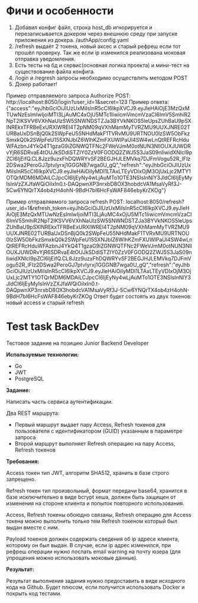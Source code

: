 # Фичи и особенности
1. Добавил конфиг файл, строка host_db игнорируется и перезаписывается докером через внешнюю среду при запуске приложения из докера. /authApp/config.yaml
2. /refresh выдаёт 2 токена, новый аксес и старый рефреш если тот прошёл проверку. Так же если ip изменился реализована моковая отправка уведомления.
3. Есть тесты на бд и сервис(основная логика проекта) и мини-тест на существование файла конфига.
4. /login и /regresh запросы необходимо осуществлять методом POST
5. Докер работает!

Пример отправляемого запроса Authorize POST:
http://localhost:8050/login?user_id=1&secret=123
Пример ответа:
{"access":"eyJhbGciOiJIUzUxMiIsInR5cCI6IkpXVCJ9.eyJleHAiOjE3MzQxMTUwNzEsImlwIjoiMTI3LjAuMC4xOjU5MTc1IiwicmVmcmVzaCI6ImV5SmhiR2NpT2lKSVV6VXhNaUlzSW5SNWNDSTZJa3BYVkNKOS5leUpsZUhBaU9pSXlNREkxTFRBeExURXlWREl4T2pNM09qVXhMamMyTVRZMU9UUXJNRE02TURBaUxDSnBjQ0k2SWpFeU55NHdMakF1TVRvMU9URTNOU0lzSW5ObFkzSmxkQ0k2SWpFeU15SXNJblZ6WlhKZmFXUWlPaUl4SW4wLnQtREFRcHduWFAzbnJ4YkQ4T1gzaG9iZGNWQTFNc2FWeVJmM0otNUN3NllOUXJUWDRvYjR6SDRvaE4tOUJkSDdiSTZIY0ZzV0FGODQ2ZWJ5S3JaS09nIiwidXNlcl9pZCI6IjEifQ.CL8Jzz9uzxFhDQWRYvSF2BEGJHJLEMVkq7DJFmVogu52R_lFIz2DSwa2PeroGJ7ptvIyrxj1GGGNB7wga0U_gQ","refresh":"eyJhbGciOiJIUzUxMiIsInR5cCI6IkpXVCJ9.eyJleHAiOiIyMDI1LTAxLTEyVDIxOjM3OjUxLjc2MTY1OTQrMDM6MDAiLCJpcCI6IjEyNy4wLjAuMTo1OTE3NSIsInNlY3JldCI6IjEyMyIsInVzZXJfaWQiOiIxIn0.t-DAQpwnXP3nrxbD8OX3hobdcVA1MsaVyRf3J-5Cw6YNQrTX4ob4zH4ohN-9BdH7bI6HcFsWAF846ebyKrZKOg"}

Пример отправляемого запроса refresh POST:
localhost:8050/refresh?user_id=1&refresh_token=eyJhbGciOiJIUzUxMiIsInR5cCI6IkpXVCJ9.eyJleHAiOjE3MzQxMTUwNzEsImlwIjoiMTI3LjAuMC4xOjU5MTc1IiwicmVmcmVzaCI6ImV5SmhiR2NpT2lKSVV6VXhNaUlzSW5SNWNDSTZJa3BYVkNKOS5leUpsZUhBaU9pSXlNREkxTFRBeExURXlWREl4T2pNM09qVXhMamMyTVRZMU9UUXJNRE02TURBaUxDSnBjQ0k2SWpFeU55NHdMakF1TVRvMU9URTNOU0lzSW5ObFkzSmxkQ0k2SWpFeU15SXNJblZ6WlhKZmFXUWlPaUl4SW4wLnQtREFRcHduWFAzbnJ4YkQ4T1gzaG9iZGNWQTFNc2FWeVJmM0otNUN3NllOUXJUWDRvYjR6SDRvaE4tOUJkSDdiSTZIY0ZzV0FGODQ2ZWJ5S3JaS09nIiwidXNlcl9pZCI6IjEifQ.CL8Jzz9uzxFhDQWRYvSF2BEGJHJLEMVkq7DJFmVogu52R_lFIz2DSwa2PeroGJ7ptvIyrxj1GGGNB7wga0U_gQ","refresh":"eyJhbGciOiJIUzUxMiIsInR5cCI6IkpXVCJ9.eyJleHAiOiIyMDI1LTAxLTEyVDIxOjM3OjUxLjc2MTY1OTQrMDM6MDAiLCJpcCI6IjEyNy4wLjAuMTo1OTE3NSIsInNlY3JldCI6IjEyMyIsInVzZXJfaWQiOiIxIn0.t-DAQpwnXP3nrxbD8OX3hobdcVA1MsaVyRf3J-5Cw6YNQrTX4ob4zH4ohN-9BdH7bI6HcFsWAF846ebyKrZKOg
Ответ будет состоять из двух токенов: новый access и старый refresh

# Test task BackDev

Тестовое задание на позицию Junior Backend Developer

**Используемые технологии:**

- Go
- JWT
- PostgreSQL

**Задание:**

Написать часть сервиса аутентификации.

Два REST маршрута:

- Первый маршрут выдает пару Access, Refresh токенов для пользователя с идентификатором (GUID) указанным в параметре запроса
- Второй маршрут выполняет Refresh операцию на пару Access, Refresh токенов

**Требования:**

Access токен тип JWT, алгоритм SHA512, хранить в базе строго запрещено.

Refresh токен тип произвольный, формат передачи base64, хранится в базе исключительно в виде bcrypt хеша, должен быть защищен от изменения на стороне клиента и попыток повторного использования.

Access, Refresh токены обоюдно связаны, Refresh операцию для Access токена можно выполнить только тем Refresh токеном который был выдан вместе с ним.

Payload токенов должен содержать сведения об ip адресе клиента, которому он был выдан. В случае, если ip адрес изменился, при рефреш операции нужно послать email warning на почту юзера (для упрощения можно использовать моковые данные).

**Результат:**

Результат выполнения задания нужно предоставить в виде исходного кода на Github. Будет плюсом, если получится использовать Docker и покрыть код тестами.